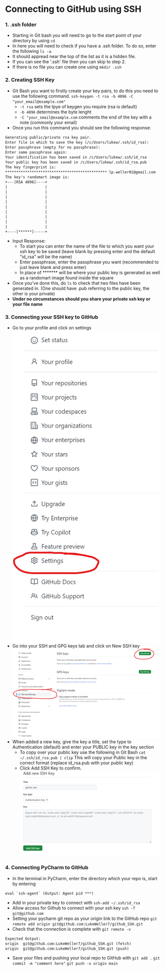 # Connecting to GitHub using SSH


### 1. .ssh folder

- Starting in Git bash you will need to go to the start point of your directory by using ```cd```
- In here you will need to check if you have a .ssh folder. To do so, enter the following ```ls -a```.
- It should appread near the top of the list as it is a hidden file.
- If you can see the '.ssh' file then you can skip to step 2.
- If there is no file you can create one using ```mkdir .ssh```
### 2. Creating SSH Key

- Git Bash you want to firstly create your key pairs, to do this you need to use the following command. ```ssh-keygen -t rsa -b 4096 -C "your_email@example.com"```
  - ```-t rsa``` sets the tpye of keygen you require (rsa is default)
  - ```-b 4096``` determines the byte lenght
  - ```-C "your_smail@example.com``` comments the end of the key with a note (commonly your email)
- Once you run this command you should see the following response:
```
Generating public/private rsa key pair.
Enter file in which to save the key (/c/Users/lukew/.ssh/id_rsa):
Enter passphrase (empty for no passphrase):
Enter same passphrase again:
Your identification has been saved in /c/Users/lukew/.ssh/id_rsa
Your public key has been saved in /c/Users/lukew/.ssh/id_rsa.pub
The key fingerprint is:
********************************************** lp.weller01@gmail.com
The key's randomart image is:
+---[RSA 4096]----+
|                 |
|                 |
|                 |
|                 |
|                 |
|                 |
|                 |
|                 |
|                 |
+----[******]-----+
```
- Input Response:
  - To start you can enter the name of the file to which you want your ssh key to be saved (leave blank by pressing enter and the default "id_rsa" will be the name)
  - Enter passphrase, enter the passphrase you want (recommended to just leave blank and press enter)
  - In place of ******* will be where your public key is generated as well as a randomart image found inside the square
- Once you've done this, do ```ls``` to check that two files have been generated in. (One should have .pub referring to the public key, the other is your private)
- **Under no circumstances should you share your private ssh key or your file name**

### 3. Connecting your SSH key to GitHub

- Go to your profile and click on settings
![](Settings.png)
- Go into your SSH and GPG keys tab and click on New SSH key
![](SSH_GPG_Keys.png)
- When added a new key, give the key a title, set the type to Authentication (default) and enter your PUBLIC key in the key section
  - To copy over your public key use the following in Git Bash ```cat ~/.ssh/id_rsa.pub | clip``` This will copy your Public key in the correct format (replace id_rsa.pub with your public key)
  - Click Add SSH Key to confirm.
![](NewKey.png)

### 4. Connecting PyCharm to GitHub

- In the terminal in PyCharm, enter the directory which your repo is, start by entering   
``` 
eval `ssh-agent` (Output: Agent pid ***)
```
- Add in your private key to connect with
```ssh-add ~/.ssh/id_rsa```
- Allow access for Github to connect with your ssh key
```ssh -T git@github.com```
- Setting your pycharm git repo as your origin link to the GitHub repo
```git remote add origin git@github.com:LukeWeller7/github_SSH.git```
- Check that the connection is complete with
```git remote -v```
```
Expected Output:
origin  git@github.com:LukeWeller7/github_SSH.git (fetch)
origin  git@github.com:LukeWeller7/github_SSH.git (push)
```
- Save your files and pushing your local repo to GitHub with
```git add .```
```git commit -m "comment here"```
```git push -u origin main```
